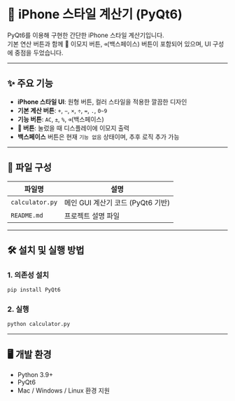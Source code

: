 # 📱 iPhone 스타일 계산기 (PyQt6)

PyQt6를 이용해 구현한 간단한 iPhone 스타일 계산기입니다.  
기본 연산 버튼과 함께 🙂 이모지 버튼, `⌫`(백스페이스) 버튼이 포함되어 있으며, UI 구성에 중점을 두었습니다.

---

## ✨ 주요 기능

- **iPhone 스타일 UI**: 원형 버튼, 컬러 스타일을 적용한 깔끔한 디자인
- **기본 계산 버튼**: `+`, `−`, `×`, `÷`, `=`, `.`, `0~9`
- **기능 버튼**: `AC`, `±`, `%`, `⌫`(백스페이스)
- **🙂 버튼**: 눌렀을 때 디스플레이에 이모지 출력
- **백스페이스** 버튼은 현재 `기능 없음` 상태이며, 추후 로직 추가 가능

---

## 📁 파일 구성

| 파일명        | 설명                                      |
|---------------|-------------------------------------------|
| `calculator.py` | 메인 GUI 계산기 코드 (PyQt6 기반)         |
| `README.md`    | 프로젝트 설명 파일                         |

---

## 🛠️ 설치 및 실행 방법

### 1. 의존성 설치

```bash
pip install PyQt6
```

### 2. 실행

```bash
python calculator.py
```

---

## 🖥️ 개발 환경

- Python 3.9+
- PyQt6
- Mac / Windows / Linux 환경 지원



